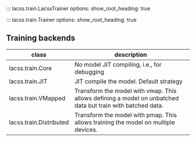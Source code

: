 ::: lacss.train.LacssTrainer
      options:
        show_root_heading: true

::: lacss.train.Trainer
      options:
        show_root_heading: true

## Training backends

| class | description |
|---|---|
| lacss.train.Core | No model JIT compiling, i.e., for debugging |
| lacss.train.JIT | JIT compile the model. Default strategy |
| lacss.train.VMapped | Transform the model with vmap. This allows defining a model on unbatched data but train with batched data. |
| lacss.train.Distributed | Transform the model with pmap. This allows training the model on multiple devices. |
